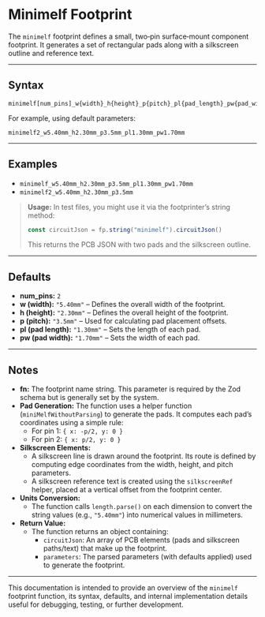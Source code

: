 # Minimelf Footprint

The `minimelf` footprint defines a small, two‐pin surface‐mount component footprint. It generates a set of rectangular pads along with a silkscreen outline and reference text.

---

## Syntax

```
minimelf[num_pins]_w{width}_h{height}_p{pitch}_pl{pad_length}_pw{pad_width}
```

For example, using default parameters:
```
minimelf2_w5.40mm_h2.30mm_p3.5mm_pl1.30mm_pw1.70mm
```

---

## Examples

- `minimelf_w5.40mm_h2.30mm_p3.5mm_pl1.30mm_pw1.70mm`
- `minimelf2_w5.40mm_h2.30mm_p3.5mm`

> **Usage:** In test files, you might use it via the footprinter’s string method:
>
> ```ts
> const circuitJson = fp.string("minimelf").circuitJson()
> ```
>
> This returns the PCB JSON with two pads and the silkscreen outline.

---

## Defaults

- **num_pins:** `2`
- **w (width):** `"5.40mm"` – Defines the overall width of the footprint.
- **h (height):** `"2.30mm"` – Defines the overall height of the footprint.
- **p (pitch):** `"3.5mm"` – Used for calculating pad placement offsets.
- **pl (pad length):** `"1.30mm"` – Sets the length of each pad.
- **pw (pad width):** `"1.70mm"` – Sets the width of each pad.

---

## Notes

- **fn:** The footprint name string. This parameter is required by the Zod schema but is generally set by the system.
- **Pad Generation:** The function uses a helper function (`miniMelfWithoutParsing`) to generate the pads. It computes each pad’s coordinates using a simple rule:
  - For pin 1: `{ x: -p/2, y: 0 }`
  - For pin 2: `{ x: p/2, y: 0 }`
- **Silkscreen Elements:**  
  - A silkscreen line is drawn around the footprint. Its route is defined by computing edge coordinates from the width, height, and pitch parameters.
  - A silkscreen reference text is created using the `silkscreenRef` helper, placed at a vertical offset from the footprint center.
- **Units Conversion:**  
  - The function calls `length.parse()` on each dimension to convert the string values (e.g., `"5.40mm"`) into numerical values in millimeters.
- **Return Value:**  
  - The function returns an object containing:
    - `circuitJson`: An array of PCB elements (pads and silkscreen paths/text) that make up the footprint.
    - `parameters`: The parsed parameters (with defaults applied) used to generate the footprint.

---

This documentation is intended to provide an overview of the `minimelf` footprint function, its syntax, defaults, and internal implementation details useful for debugging, testing, or further development.